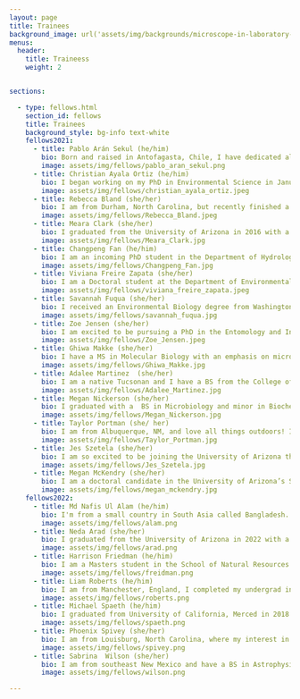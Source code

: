 ```yaml
---
layout: page
title: Trainees
background_image: url('assets/img/backgrounds/microscope-in-laboratory-P5S76HK.jpg')
menus:
  header:
    title: Traineess
    weight: 2


sections:

  - type: fellows.html
    section_id: fellows 
    title: Trainees
    background_style: bg-info text-white
    fellows2021:
      - title: Pablo Arán Sekul (he/him)
        bio: Born and raised in Antofagasta, Chile, I have dedicated all my university and work in the area of Microbiology and Microbial Ecology in extreme environments, specifically in the Atacama Desert, the desert where I grew up. My interest has always been to determine what microorganisms are in a specific environment and how they can survive harsh life conditions (for humans) using molecular and bioinformatics tools. I consider myself a lover of the desert and its secrets. I am a first-year Ecology and Evolutionary Biology PhD student.
        image: assets/img/fellows/pablo_aran_sekul.png
      - title: Christian Ayala Ortiz (he/him)
        bio: I began working on my PhD in Environmental Science in January 2021, under the supervision of Dr. Malak Tfaily. My current research interests include the use of multi-omics data to study the interaction between the environment and the microbial communities, and how it affects carbon and nutrient cycling. I am especially interested in the development of data analysis pipelines that allows to take full advantage of the available high throughput data.
        image: assets/img/fellows/christian_ayala_ortiz.jpeg
      - title: Rebecca Bland (she/her) 
        bio: I am from Durham, North Carolina, but recently finished a Master of Forestry and a Master of Arts in Religion at Yale University. I began my Ecology and Evolutionary Biology PhD fall 2021. I am interested in species invasion and rapid evolution, especially in the context of interspecific interaction. After three years being the "science person" in Divinity School, I also have a heart for science communication, and I enjoy making science understandable to diverse audiences. 
        image: assets/img/fellows/Rebecca_Bland.jpeg
      - title: Meara Clark (she/her)
        bio: I graduated from the University of Arizona in 2016 with a degree in Molecular and Cellular Biology. My first job after college was working as a research technician in the Baltrus Lab and my project studied the role of tailocins in microbe-microbe interactions. Currently, I am pursuing a MS in Natural Resources from the School of Natural Resources and the Environment and work with Dr. Laura Meredith studying the effects of drought on soil microbes. My research interests are focused on discovering the genetic mechanisms behind the complex interactions that exist in a microbial community. Then using that information to understand how these interactions fit into the larger picture of an ecosystem.
        image: assets/img/fellows/Meara_Clark.jpg
      - title: Changpeng Fan (he/him) 
        bio: I am an incoming PhD student in the Department of Hydrology and Atmospheric Science at the University of Arizona, advised by Dr. Yang Song. I am interested in climate and land feedback, focusing on the hydrology cycle, microbial-mediated soil carbon, nutrient cycle, and vegetation dynamics.
        image: assets/img/fellows/Changpeng_Fan.jpg
      - title: Viviana Freire Zapata (she/her)
        bio: I am a Doctoral student at the Department of Environmental Sciences at University of Arizona working with Malak Tfaily, PhD. My research interest focuses on understanding the role of biotic and abiotic interactions on ecosystems as a response to disturbance and/or stress. I am interested on the integration of multi-omics data to analyze the underlying processes on ecosystems such as arid soils, thawing permafrost peatlands and agricultural systems.
        image: assets/img/fellows/viviana_freire_zapata.jpeg
      - title: Savannah Fuqua (she/her)
        bio: I received an Environmental Biology degree from Washington University in St Louis where I conducted a senior thesis on the role soil microbes play in mediating plant-pollinator interactions. Since graduating, I have worked primarily with Point Reyes National Seashore Association as a vegetation and restoration ecology intern. This fall I will be joining the University of Arizona’s Ecology and Evolutionary Biology PhD program where I will be co-advised by Judith Bronstein and Rachel Gallery. I plan to continue investigating the role that the belowground microbial community plays in shaping the ecology and evolution of aboveground mutualisms. 
        image: assets/img/fellows/savannah_fuqua.jpg
      - title: Zoe Jensen (she/her)
        bio: I am excited to be pursuing a PhD in the Entomology and Insect Sciences GIDP at the University of Arizona with Dr. Matzkin as my NRT advisor. I received my bachelor’s degree at Cal Poly SLO in agriculture and plant sciences with a minor in biology. I hope to improve agricultural pest management techniques and global food stability through insect science and genetics.
        image: assets/img/fellows/Zoe_Jensen.jpeg
      - title: Ghiwa Makke (she/her)
        bio: I have a MS in Molecular Biology with an emphasis on microbial genetics from the Lebanese American University. I have been accepted into the Environmental Science PhD program at the University of Arizona under the supervision of Dr. Malak Tfaily. I am very interested in research involving the interaction between microorganisms and their environment and its impact on the entire biosphere.
        image: assets/img/fellows/Ghiwa_Makke.jpg
      - title: Adalee Martinez  (she/her)
        bio: I am a native Tucsonan and I have a BS from the College of Agriculture and Life Sciences at the University of Arizona. I am pursuing an MS in Environmental Science, advised by Albert Barberán in his Microbial Macroecology lab. My main research interest is in microbial ecology. I like to study the environment on a micro scale in order to apply it to larger ecosystem studies. I am currently looking at the distribution and dispersal of microbes in relation to biogeography. 
        image: assets/img/fellows/Adalee_Martinez.jpg
      - title: Megan Nickerson (she/her)
        bio: I graduated with a  BS in Microbiology and minor in Biochemistry from the University of Arizona Honors College in May. Beginning in Fall 2021, I will be pursuing a PhD in Environmental Science. My BRIDGES NRT program co-advisors will be Dr. Malak Tfaily and Dr. Jana U'Ren. My primary research interest is in the intersection between endophytic fungi and the chemical environment of their hosts. I aim to use genomics and molecular biology to identify the genetic basis for microbial functional traits and then use this knowledge to better understand patterns of microbial community assembly, biodiversity, nutrient cycling, and ecosystem function.
        image: assets/img/fellows/Megan_Nickerson.jpg
      - title: Taylor Portman (she/ her) 
        bio: I am from Albuquerque, NM, and love all things outdoors! I completed a BS in Biochemistry at the University of New Mexico where I did a senior research project on the impact of uranium mining legacy on root-associated fungal communities of the native grass Bouteloua gracilis. At the University of Arizona, I am pursuing a Master's in Environmental Science under the mentorship of Dr. Betsy Arnold and Dr. Malak Tfaily. I am interested in how fungi participate in the cycling of nutrients in an ecosystem and how these interactions shape the environment. 
        image: assets/img/fellows/Taylor_Portman.jpg
      - title: Jes Szetela (she/her) 
        bio: I am so excited to be joining the University of Arizona this fall! I graduated from the University of New England in 2019 with a BS in Environmental Science, and have been bouncing around the country in various field tech positions since then. I will be joining the Department of Ecology and Evolutionary Biology and the Saleska Lab to pursue a PhD. My research interests are focused on understanding how shifts in vegetative communities impact biogeochemical cycling across scales, specifically in the context of climate change.
        image: assets/img/fellows/Jes_Szetela.jpg  
      - title: Megan McKendry (she/her)
        bio: I am a doctoral candidate in the University of Arizona’s School of Sociology. I hold a Master of Public Health in Sociomedical Sciences from Columbia University. My research, under the supervision of Dr. Jennifer Croissant explores how "Cultures of Science" can help us to gain insight into interdisciplinary science collaboration and leverage findings to improve student training in STEM.
        image: assets/img/fellows/megan_mckendry.jpg
    fellows2022:
      - title: Md Nafis Ul Alam (he/him)
        bio: I'm from a small country in South Asia called Bangladesh. I majored in Biochemistry and Molecular Biology from the University of Dhaka. I am currently pusuing a PhD in the School of Plant Sciences under the supervision of Dr. Rod A. Wing. My broad research interest is evolutionary biology.
        image: assets/img/fellows/alam.png
      - title: Neda Arad (she/her)
        bio: I graduated from the University of Arizona in 2022 with a master’s degree in Plant Sciences. I am currently pursuing my Ph.D. in the School of Plant Sciences under the supervision of Professor Arnold. My research interest is in how regional, landscape and local factors affect ecosystem services. I see myself as an enthusiastic researcher, always looking for scientific challenges. My passion as a researcher comes from a life-long obsession with learning new things. There is nothing more beautiful than education in my life, and I think this is how we can change the world into a better place to live. 
        image: assets/img/fellows/arad.png
      - title: Harrison Friedman (he/him)
        bio: I am a Masters student in the School of Natural Resources working under Dr. Rachel Gallery. I have a background working in federal land management with the Bureau of Land Management and National Park Service. I am broadly interested in the ways in which land use and land management activities influence microbial community composition. My current research explores how soil microbial community composition and function change in response to altered precipitation regimes and drought.
        image: assets/img/fellows/freidman.png
      - title: Liam Roberts (he/him)
        bio: I am from Manchester, England, I completed my undergrad in Zoology and my Masters-by-Research in molecular ecology at the University of Salford Manchester. I moved to the US three years ago to be with my wife. I will be joining the University of Arizona's EIS program this year to complete my PhD and will be advised by Luciano Matzkin. My research interests are more focused on evolutionary biology and behavioral ecology. In particular I am most interested in understanding the function of adaptive traits and the evolutionary history of different organisms. 
        image: assets/img/fellows/roberts.png
      - title: Michael Spaeth (he/him)
        bio: I graduated from University of California, Merced in 2018 with a bachelor's degree in Biological Sciences and an emphasis in Ecology and Evolutionary Biology. I have since been employed as a vegetation management/monitoring technician at Point Reyes National Seashore Association where I have been involved in habitat restoration and plant community monitoring. Having spent the last four years restoring disrupted ecosystems, I am excited to pursue a master's degree in Natural Resources from the School of Natural Resources and the Environment to better understand the impacts of plant invasion on above and below ground plant-microbe communities. I hope to produce research that improves current land management efforts. I have the honor of being co-advised by Drs. Elise Gornish and Albert Barberán. I'm grateful to be here and excited for the opportunities to come!
        image: assets/img/fellows/spaeth.png
      - title: Phoenix Spivey (she/her)
        bio: I am from Louisburg, North Carolina, where my interest in all things environmental developed. In May 2020, I earned a BS in Environmental Science at North Carolina State University. At the University of Arizona, I am pursuing a MS in Natural Resources under the mentorship of Dr. Laura Meredith. I am interested in biomonitoring techniques to improve and support biogeochemical cycles, ecosystem health, sustainable/equitable infrastructure, and community resilience.  
        image: assets/img/fellows/spivey.png
      - title: Sabrina	Wilson (she/her)
        bio: I am from southeast New Mexico and have a BS in Astrophysics and Chemistry from Northern Arizona University. I enjoy hiking, mountain biking, and tending to my native pollinator garden. Beginning in Fall 2022, I will be pursuing a Master’s in Atmospheric Science under the mentorship of Dr. Yang Song. My research interests include human-ecosystem interactions and climate-land feedback, focusing on microbial mediation and carbon sequestration and how these interactions shape our environment on a larger scale.
        image: assets/img/fellows/wilson.png

---
```



